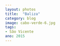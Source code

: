 ```yaml
---
layout: photos
title:  "Baliza"
category: blog
image: cabo-verde-6.jpg
tags:
- São Vicente
ano: 2015
---
```




